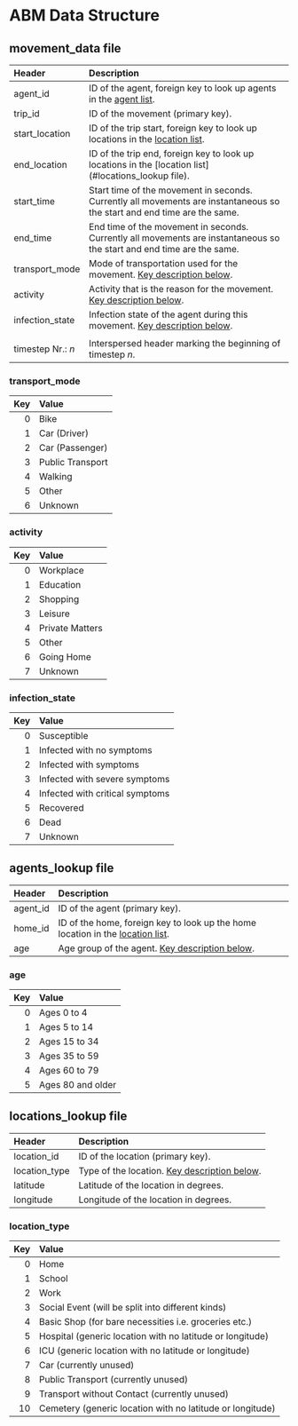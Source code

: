 <!--
SPDX-FileCopyrightText: 2024 German Aerospace Center (DLR)
SPDX-License-Identifier: CC-BY-4.0
-->

# ABM Data Structure

## movement_data file

| Header            | Description                                                                                                              |
| :---------------- | :----------------------------------------------------------------------------------------------------------------------- |
| agent_id          | ID of the agent, foreign key to look up agents in the [agent list](#agents_lookup-file).                                 |
| trip_id           | ID of the movement (primary key).                                                                                        |
| start_location    | ID of the trip start, foreign key to look up locations in the [location list](#locations_lookup-file).                   |
| end_location      | ID of the trip end, foreign key to look up locations in the [location list](#locations_lookup file).                     |
| start_time        | Start time of the movement in seconds. Currently all movements are instantaneous so the start and end time are the same. |
| end_time          | End time of the movement in seconds. Currently all movements are instantaneous so the start and end time are the same.   |
| transport_mode    | Mode of transportation used for the movement. [Key description below](#transport_mode).                                  |
| activity          | Activity that is the reason for the movement. [Key description below](#activity).                                        |
| infection_state   | Infection state of the agent during this movement. [Key description below](#infection_state).                            |
|                   |                                                                                                                          |
| timestep Nr.: _n_ | Interspersed header marking the beginning of timestep _n_.                                                               |

### transport_mode

| Key | Value            |
| --: | :--------------- |
|   0 | Bike             |
|   1 | Car (Driver)     |
|   2 | Car (Passenger)  |
|   3 | Public Transport |
|   4 | Walking          |
|   5 | Other            |
|   6 | Unknown          |

### activity

| Key | Value           |
| --: | :-------------- |
|   0 | Workplace       |
|   1 | Education       |
|   2 | Shopping        |
|   3 | Leisure         |
|   4 | Private Matters |
|   5 | Other           |
|   6 | Going Home      |
|   7 | Unknown         |

### infection_state

| Key | Value                           |
| --: | :------------------------------ |
|   0 | Susceptible                     |
|   1 | Infected with no symptoms       |
|   2 | Infected with symptoms          |
|   3 | Infected with severe symptoms   |
|   4 | Infected with critical symptoms |
|   5 | Recovered                       |
|   6 | Dead                            |
|   7 | Unknown                         |

## agents_lookup file

| Header   | Description                                                                                              |
| :------- | :------------------------------------------------------------------------------------------------------- |
| agent_id | ID of the agent (primary key).                                                                           |
| home_id  | ID of the home, foreign key to look up the home location in the [location list](#locations_lookup-file). |
| age      | Age group of the agent. [Key description below](#age).                                                   |

### age

| Key | Value             |
| --: | :---------------- |
|   0 | Ages 0 to 4       |
|   1 | Ages 5 to 14      |
|   2 | Ages 15 to 34     |
|   3 | Ages 35 to 59     |
|   4 | Ages 60 to 79     |
|   5 | Ages 80 and older |

## locations_lookup file

| Header        | Description                                                    |
| :------------ | :------------------------------------------------------------- |
| location_id   | ID of the location (primary key).                              |
| location_type | Type of the location. [Key description below](#location_type). |
| latitude      | Latitude of the location in degrees.                           |
| longitude     | Longitude of the location in degrees.                          |

### location_type

| Key | Value                                                     |
| --: | :-------------------------------------------------------- |
|   0 | Home                                                      |
|   1 | School                                                    |
|   2 | Work                                                      |
|   3 | Social Event (will be split into different kinds)         |
|   4 | Basic Shop (for bare necessities i.e. groceries etc.)     |
|   5 | Hospital (generic location with no latitude or longitude) |
|   6 | ICU (generic location with no latitude or longitude)      |
|   7 | Car (currently unused)                                    |
|   8 | Public Transport (currently unused)                       |
|   9 | Transport without Contact (currently unused)              |
|  10 | Cemetery (generic location with no latitude or longitude) |
